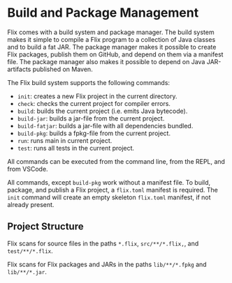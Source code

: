 # Build and Package Management

Flix comes with a build system and package manager. The build system makes it
simple to compile a Flix program to a collection of Java classes and to build a
fat JAR. The package manager makes it possible to create Flix packages, publish
them on GitHub, and depend on them via a manifest file. The package manager also
makes it possible to depend on Java JAR-artifacts published on Maven. 

The Flix build system supports the following commands:

- `init`: creates a new Flix project in the current directory.
- `check`: checks the current project for compiler errors.
- `build`: builds the current project (i.e. emits Java bytecode).
- `build-jar`: builds a jar-file from the current project. 
- `build-fatjar`: builds a jar-file with all dependencies bundled.
- `build-pkg`: builds a fpkg-file from the current project. 
- `run`: runs main in current project.  
- `test`: runs all tests in the current project.

All commands can be executed from the command line, from the REPL, and from
VSCode.

All commands, except `build-pkg` work without a manifest file. To build,
package, and publish a Flix project, a `flix.toml` manifest is required. The
`init` command will create an empty skeleton `flix.toml` manifest, if not
already present. 

## Project Structure

Flix scans for source files in the paths `*.flix`, `src/**/*.flix,`, and
`test/**/*.flix`.

Flix scans for Flix packages and JARs in the paths `lib/**/*.fpkg` and
`lib/**/*.jar`.
